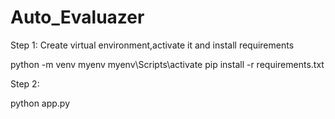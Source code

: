 # Auto_Evaluazer

Step 1:
Create virtual environment,activate it and install requirements

python -m venv myenv
myenv\Scripts\activate
pip install -r requirements.txt

Step 2:

python app.py

